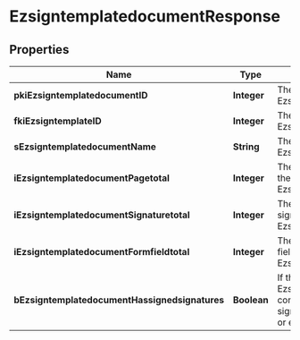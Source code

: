 

# EzsigntemplatedocumentResponse

## Properties

Name | Type | Description | Notes
------------ | ------------- | ------------- | -------------
**pkiEzsigntemplatedocumentID** | **Integer** | The unique ID of the Ezsigntemplatedocument | 
**fkiEzsigntemplateID** | **Integer** | The unique ID of the Ezsigntemplate | 
**sEzsigntemplatedocumentName** | **String** | The name of the Ezsigntemplatedocument. | 
**iEzsigntemplatedocumentPagetotal** | **Integer** | The number of pages in the Ezsigntemplatedocument. | 
**iEzsigntemplatedocumentSignaturetotal** | **Integer** | The number of total signatures in the Ezsigntemplate. | 
**iEzsigntemplatedocumentFormfieldtotal** | **Integer** | The number of total form fields in the Ezsigntemplate. | 
**bEzsigntemplatedocumentHassignedsignatures** | **Boolean** | If the Ezsigntemplatedocument contains signed signatures (From internal or external sources) | 




